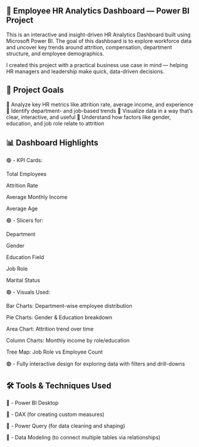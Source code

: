 
## 🧠 Employee HR Analytics Dashboard — Power BI Project

This is an interactive and insight-driven HR Analytics Dashboard built using Microsoft Power BI. The goal of this dashboard is to explore workforce data and uncover key trends around attrition, compensation, department structure, and employee demographics.

I created this project with a practical business use case in mind — helping HR managers and leadership make quick, data-driven decisions.

## 🎯 Project Goals

🔹  Analyze key HR metrics like attrition rate, average income, and experience
🔹  Identify department- and job-based trends
🔹  Visualize data in a way that’s clear, interactive, and useful
🔹  Understand how factors like gender, education, and job role relate to attrition

## 📊 Dashboard Highlights

🟢 - KPI Cards:

Total Employees

Attrition Rate

Average Monthly Income

Average Age

🟢 - Slicers for:

Department

Gender

Education Field

Job Role

Marital Status

🟢 - Visuals Used:

Bar Charts: Department-wise employee distribution

Pie Charts: Gender & Education breakdown

Area Chart: Attrition trend over time

Column Charts: Monthly income by role/education

Tree Map: Job Role vs Employee Count

🟢 - Fully interactive design for exploring data with filters and drill-downs

## 🛠️ Tools & Techniques Used

🔧 - Power BI Desktop

🔧 - DAX (for creating custom measures)

🔧 - Power Query (for data cleaning and shaping)

🔧 - Data Modeling (to connect multiple tables via relationships)




